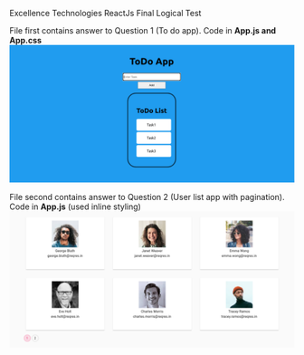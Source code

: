 Excellence Technologies
ReactJs Final Logical Test

File first contains answer to Question 1 (To do app).
	Code in **App.js and App.css**
<img src="/Images/toDoApp.png" />

File second contains answer to Question 2 (User list app with pagination). 
	Code in **App.js** (used inline styling) 
<img src="/Images/userListApp.png" />
